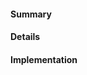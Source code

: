 <!-- Only developers should be using this template! To be used with milestones. -->
<!-- If you are looking at making suggestions, please use the #ideasguy channel on our discord -->

#### Summary
<!-- a quick, 1-2 sentence summary -->

#### Details
<!-- how you think this would work -->

#### Implementation
<!-- optional, if you have an idea how to implement it -->
